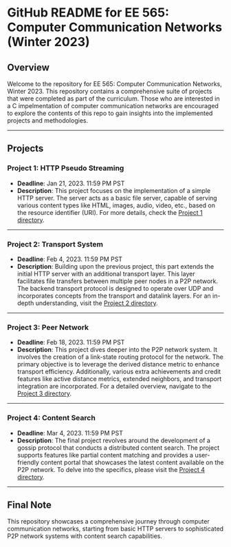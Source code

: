 # GitHub README for EE 565: Computer Communication Networks (Winter 2023)

## Overview

Welcome to the repository for EE 565: Computer Communication Networks, Winter 2023. This repository contains a comprehensive suite of projects that were completed as part of the curriculum. Those who are interested in a C impelmentation of computer communication networks are encouraged to explore the contents of this repo to gain insights into the implemented projects and methodologies.

---

## Projects

### Project 1: HTTP Pseudo Streaming

- **Deadline**: Jan 21, 2023. 11:59 PM PST
- **Description**: This project focuses on the implementation of a simple HTTP server. The server acts as a basic file server, capable of serving various content types like HTML, images, audio, video, etc., based on the resource identifier (URI). For more details, check the [Project 1 directory](./hw1/README.md).

---

### Project 2: Transport System

- **Deadline**: Feb 4, 2023. 11:59 PM PST
- **Description**: Building upon the previous project, this part extends the initial HTTP server with an additional transport layer. This layer facilitates file transfers between multiple peer nodes in a P2P network. The backend transport protocol is designed to operate over UDP and incorporates concepts from the transport and datalink layers. For an in-depth understanding, visit the [Project 2 directory](./hw2/README.md).

---

### Project 3: Peer Network

- **Deadline**: Feb 18, 2023. 11:59 PM PST
- **Description**: This project dives deeper into the P2P network system. It involves the creation of a link-state routing protocol for the network. The primary objective is to leverage the derived distance metric to enhance transport efficiency. Additionally, various extra achievements and credit features like active distance metrics, extended neighbors, and transport integration are incorporated. For a detailed overview, navigate to the [Project 3 directory](./hw3/README.md).

---

### Project 4: Content Search

- **Deadline**: Mar 4, 2023. 11:59 PM PST
- **Description**: The final project revolves around the development of a gossip protocol that conducts a distributed content search. The project supports features like partial content matching and provides a user-friendly content portal that showcases the latest content available on the P2P network. To delve into the specifics, please visit the [Project 4 directory](./hw4/README.md).

---

## Final Note

This repository showcases a comprehensive journey through computer communication networks, starting from basic HTTP servers to sophisticated P2P network systems with content search capabilities.
